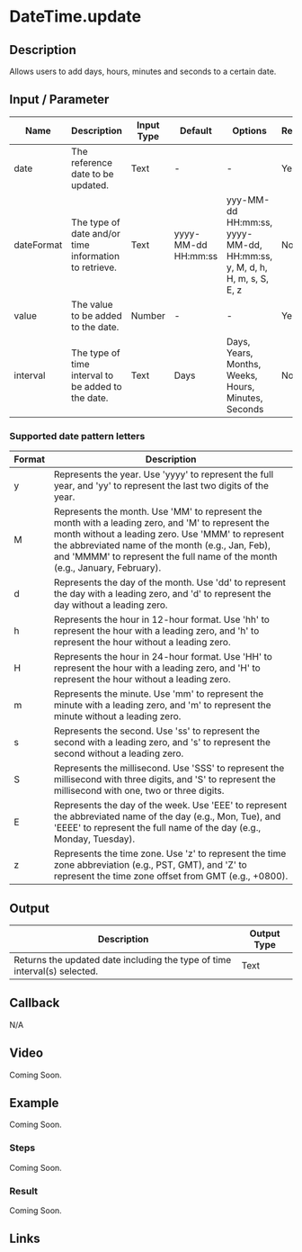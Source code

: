 # DateTime.update

## Description

Allows users to add days, hours, minutes and seconds to a certain date.

## Input / Parameter

| Name | Description | Input Type | Default | Options | Required |
| ------ | ------ | ------ | ------ | ------ | ------ |
| date | The reference date to be updated. | Text | - | - | Yes |
| dateFormat | The type of date and/or time information to retrieve. | Text | yyyy-MM-dd HH:mm:ss | yyy-MM-dd HH:mm:ss, yyyy-MM-dd, HH:mm:ss, y, M, d, h, H, m, s, S, E, z | No |
| value | The value to be added to the date. | Number | - | - | Yes |
| interval | The type of time interval to be added to the date. | Text | Days | Days, Years, Months, Weeks, Hours, Minutes, Seconds | No |

### Supported date pattern letters

| Format | Description |
| ------ | ------ |
| y | Represents the year. Use 'yyyy' to represent the full year, and 'yy' to represent the last two digits of the year. |
| M | Represents the month. Use 'MM' to represent the month with a leading zero, and 'M' to represent the month without a leading zero. Use 'MMM' to represent the abbreviated name of the month (e.g., Jan, Feb), and 'MMMM' to represent the full name of the month (e.g., January, February). |
| d | Represents the day of the month. Use 'dd' to represent the day with a leading zero, and 'd' to represent the day without a leading zero. |
| h | Represents the hour in 12-hour format. Use 'hh' to represent the hour with a leading zero, and 'h' to represent the hour without a leading zero. |
| H | Represents the hour in 24-hour format. Use 'HH' to represent the hour with a leading zero, and 'H' to represent the hour without a leading zero. |
| m | Represents the minute. Use 'mm' to represent the minute with a leading zero, and 'm' to represent the minute without a leading zero. |
| s | Represents the second. Use 'ss' to represent the second with a leading zero, and 's' to represent the second without a leading zero. |
| S | Represents the millisecond. Use 'SSS' to represent the millisecond with three digits, and 'S' to represent the millisecond with one, two or three digits. |
| E | Represents the day of the week. Use 'EEE' to represent the abbreviated name of the day (e.g., Mon, Tue), and 'EEEE' to represent the full name of the day (e.g., Monday, Tuesday). |
| z | Represents the time zone. Use 'z' to represent the time zone abbreviation (e.g., PST, GMT), and 'Z' to represent the time zone offset from GMT (e.g., +0800). |

## Output

| Description | Output Type |
| ------ | ------ |
| Returns the updated date including the type of time interval(s) selected. | Text |

## Callback

N/A

## Video

Coming Soon.

<!-- Format: [![Video]({image-path}?raw=true)]({url-link}) -->

## Example

Coming Soon.

<!-- Share a scenario, like a user requirements. -->

### Steps

Coming Soon.

<!-- Show the steps and share some screenshots.

1. .....

Format: ![]({image-path}?raw=true) -->

### Result

Coming Soon.

<!-- Explain the output.

Format: ![]({image-path}?raw=true) -->

## Links